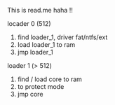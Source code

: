 This is read.me haha !!

locader 0 (512)
 1. find loader_1, driver fat/ntfs/ext
 2. load loader_1 to ram
 3. jmp loader_1

loader 1 (> 512)
 1. find / load core to ram
 2. to protect mode
 3. jmp core
